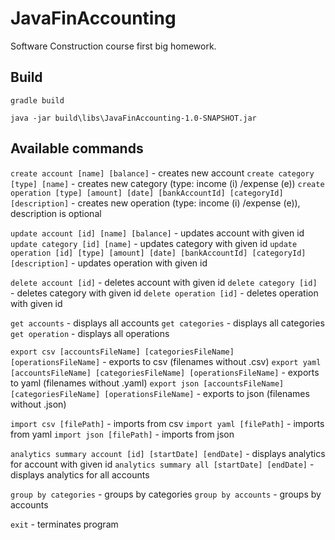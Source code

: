 # JavaFinAccounting
Software Construction course first big homework.

## Build
```
gradle build
```
```
java -jar build\libs\JavaFinAccounting-1.0-SNAPSHOT.jar
```

## Available commands
```create account [name] [balance]``` - creates new account
```create category [type] [name]``` - creates new category (type: income (i) /expense (e))
```create operation [type] [amount] [date] [bankAccountId] [categoryId] [description]``` - creates new operation
(type: income (i) /expense (e)), description is optional

```update account [id] [name] [balance]``` - updates account with given id
```update category [id] [name]``` - updates category with given id
```update operation [id] [type] [amount] [date] [bankAccountId] [categoryId] [description]``` - updates operation
with given id

```delete account [id]``` - deletes account with given id
```delete category [id] ``` - deletes category with given id
```delete operation [id]``` - deletes operation with given id

```get accounts``` - displays all accounts
```get categories``` - displays all categories
```get operation``` - displays all operations

```export csv [accountsFileName] [categoriesFileName] [operationsFileName]``` - exports to csv (filenames without .csv)
```export yaml [accountsFileName] [categoriesFileName] [operationsFileName]``` - exports to yaml 
(filenames without .yaml)
```export json [accountsFileName] [categoriesFileName] [operationsFileName]```  - exports to json 
(filenames without .json)

```import csv [filePath]``` - imports from csv
```import yaml [filePath]``` - imports from yaml
```import json [filePath]``` - imports from json

```analytics summary account [id] [startDate] [endDate]``` - displays analytics for account with given id
```analytics summary all [startDate] [endDate]``` - displays analytics for all accounts

```group by categories``` - groups by categories
```group by accounts``` - groups by accounts

```exit``` - terminates program